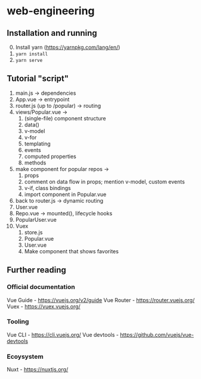 # web-engineering
## Installation and running
0. Install yarn (https://yarnpkg.com/lang/en/)
1. `yarn install`
2. `yarn serve`

## Tutorial "script"
1. main.js -> dependencies
2. App.vue -> entrypoint
3. router.js (up to /popular) -> routing
4. views/Popular.vue ->
    1. (single-file) component structure
    2. data()
    3. v-model
    4. v-for 
    5. templating
    6. events
    7. computed properties
    8. methods
5. make component for popular repos ->
    1. props
    2. comment on data flow in props; mention v-model, custom events
    3. v-if, class bindings
    3. import component in Popular.vue
6. back to router.js -> dynamic routing
7. User.vue
8. Repo.vue -> mounted(), lifecycle hooks
9. PopularUser.vue
10. Vuex
    1. store.js
    2. Popular.vue
    3. User.vue
    4. Make component that shows favorites

## Further reading
### Official documentation
Vue Guide - https://vuejs.org/v2/guide
Vue Router - https://router.vuejs.org/
Vuex - https://vuex.vuejs.org/
### Tooling
Vue CLI - https://cli.vuejs.org/
Vue devtools - https://github.com/vuejs/vue-devtools
### Ecoysystem
Nuxt - https://nuxtjs.org/

